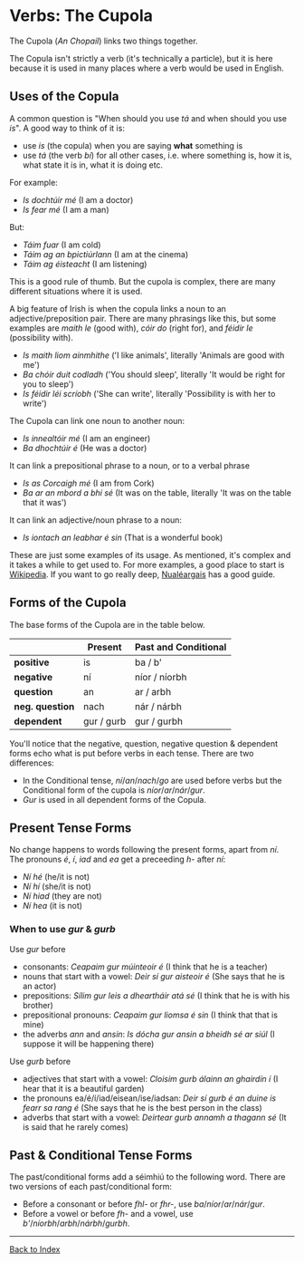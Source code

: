 # Verbs: The Cupola

The Cupola (_An Chopail_) links two things together.

The Copula isn't strictly a verb (it's technically a particle), but it is here
because it is used in many places where a verb would be used in English.


## Uses of the Copula

A common question is "When should you use _tá_ and when should you use _is_".
A good way to think of it is:

* use _is_ (the copula) when you are saying **what** something is
* use _tá_ (the verb _bí_) for all other cases, i.e. where something is,
  how it is, what state it is in, what it is doing etc.

For example:

* _Is dochtúir mé_ (I am a doctor)
* _Is fear mé_ (I am a man)

But:

* _Táim fuar_ (I am cold)
* _Táim ag an bpictiúrlann_ (I am at the cinema)
* _Táim ag éisteacht_ (I am listening)

This is a good rule of thumb. But the cupola is complex, there are many
different situations where it is used.

A big feature of Irish is when the copula links a noun to an
adjective/preposition pair. There are many phrasings like this, but some
examples are _maith le_ (good with), _cóir do_ (right for), and _féidir le_
(possibility with).

* _Is maith liom ainmhithe_ ('I like animals', literally 'Animals are good with me')
* _Ba chóir duit codladh_ ('You should sleep', literally 'It would be right for you to sleep')
* _Is féidir léi scríobh_ ('She can write', literally 'Possibility is with her to write')

The Cupola can link one noun to another noun:

* _Is innealtóir mé_ (I am an engineer)
* _Ba dhochtúir é_ (He was a doctor)

It can link a prepositional phrase to a noun, or to a verbal phrase

* _Is as Corcaigh mé_ (I am from Cork)
* _Ba ar an mbord a bhí sé_ (It was on the table, literally 'It was on the table that it was')

It can link an adjective/noun phrase to a noun:

* _Is iontach an leabhar é sin_ (That is a wonderful book)

These are just some examples of its usage. As mentioned, it's complex and it
takes a while to get used to. For more examples, a good place to start is
[Wikipedia](https://en.wikipedia.org/wiki/Irish_syntax#The_copula_is). If you
want to go really deep, [Nualéargais](http://nualeargais.ie/gnag/gram.htm) has a
good guide.


## Forms of the Cupola

The base forms of the Cupola are in the table below.

|                   | Present    | Past and Conditional |
| ----------------- | ---------- | -------------------- |
| **positive**      | is         | ba / b'              |
| **negative**      | ní         | níor / níorbh        |
| **question**      | an         | ar / arbh            |
| **neg. question** | nach       | nár / nárbh          |
| **dependent**     | gur / gurb | gur / gurbh          |

You'll notice that the negative, question, negative question & dependent forms
echo what is put before verbs in each tense. There are two differences:

* In the Conditional tense, _ní_/_an_/_nach_/_go_ are used before verbs but the
  Conditional form of the cupola is _níor_/_ar_/_nár_/_gur_.
* _Gur_ is used in all dependent forms of the Copula.


## Present Tense Forms

No change happens to words following the present forms, apart from _ní_. 
The pronouns _é_, _í_, _iad_ and _ea_ get a preceeding _h-_ after _ní_:

* _Ní hé_ (he/it is not)
* _Ní hí_ (she/it is not)
* _Ní hiad_ (they are not)
* _Ní hea_ (it is not)


### When to use _gur_ & _gurb_

Use _gur_ before

* consonants:
  _Ceapaim gur múinteoir é_ (I think that he is a teacher)
* nouns that start with a vowel:
  _Deir sí gur aisteoir é_ (She says that he is an actor)
* prepositions:
  _Sílim gur leis a dheartháir atá sé_
  (I think that he is with his brother)
* prepositional pronouns:
  _Ceapaim gur liomsa é sin_ (I think that that is mine)
* the adverbs _ann_ and _ansin_:
  _Is dócha gur ansin a bheidh sé ar siúl_ (I suppose it will be happening there)

Use _gurb_ before

* adjectives that start with a vowel:
  _Cloisim gurb álainn an ghairdín í_ (I hear that it is a beautiful garden)
* the pronouns ea/é/í/iad/eisean/ise/iadsan:
  _Deir sí gurb é an duine is fearr sa rang é_ (She says that he is the best person in the class)
* adverbs that start with a vowel:
  _Deirtear gurb annamh a thagann sé_ (It is said that he rarely comes)


## Past & Conditional Tense Forms

The past/conditional forms add a séimhiú to the following word. There are two
versions of each past/conditional form:

* Before a consonant or before _fhl-_ or _fhr-_, use _ba_/_níor_/_ar_/_nár_/_gur_.
* Before a vowel or before _fh-_ and a vowel, use _b'_/_níorbh_/_arbh_/_nárbh_/_gurbh_.


----
[Back to Index](../index.md)